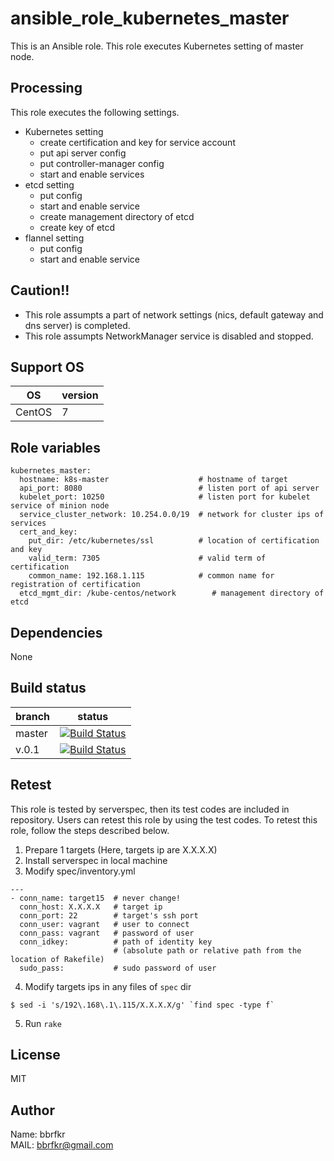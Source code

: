 # ansible_role_kubernetes_master

This is an Ansible role. This role executes Kubernetes setting of master node.

## Processing
This role executes the following settings.

* Kubernetes setting
  * create certification and key for service account
  * put api server config
  * put controller-manager config
  * start and enable services
* etcd setting
  * put config
  * start and enable service
  * create management directory of etcd
  * create key of etcd
* flannel setting
  * put config
  * start and enable service

## Caution!!
* This role assumpts a part of network settings (nics, default gateway and dns server) is completed.
* This role assumpts NetworkManager service is disabled and stopped.

## Support OS

| OS | version |
|----|---------|
|CentOS|7|


## Role variables
```
kubernetes_master:
  hostname: k8s-master                    # hostname of target
  api_port: 8080                          # listen port of api server
  kubelet_port: 10250                     # listen port for kubelet service of minion node
  service_cluster_network: 10.254.0.0/19  # network for cluster ips of services
  cert_and_key:
    put_dir: /etc/kubernetes/ssl          # location of certification and key
    valid_term: 7305                      # valid term of certification
    common_name: 192.168.1.115            # common name for registration of certification
  etcd_mgmt_dir: /kube-centos/network        # management directory of etcd
```

## Dependencies
None

## Build status
|branch|status|
|------|------|
|master|[![Build Status](http://jenkins.bbrfkr.mydns.jp:8088/job/ansible_role_kubernetes_master_master/badge/icon)](http://jenkins.bbrfkr.mydns.jp:8088/job/ansible_role_kubernetes_master_master/)|
|v.0.1 |[![Build Status](http://jenkins.bbrfkr.mydns.jp:8088/job/ansible_role_kubernetes_master_v.0.1/badge/icon)](http://jenkins.bbrfkr.mydns.jp:8088/job/ansible_role_kubernetes_master_v.0.1/)|

## Retest
This role is tested by serverspec, then its test codes are included in repository. Users can retest this role by using the test codes. To retest this role, follow the steps described below.

1. Prepare 1 targets (Here, targets ip are X.X.X.X)
2. Install serverspec in local machine
3. Modify spec/inventory.yml
```
---
- conn_name: target15  # never change!
  conn_host: X.X.X.X   # target ip
  conn_port: 22        # target's ssh port
  conn_user: vagrant   # user to connect
  conn_pass: vagrant   # password of user
  conn_idkey:          # path of identity key 
                       # (absolute path or relative path from the location of Rakefile)
  sudo_pass:           # sudo password of user
```

4. Modify targets ips in any files of `spec` dir
```
$ sed -i 's/192\.168\.1\.115/X.X.X.X/g' `find spec -type f`
```

5. Run `rake`

## License
MIT

## Author
Name: bbrfkr  
MAIL: bbrfkr@gmail.com

